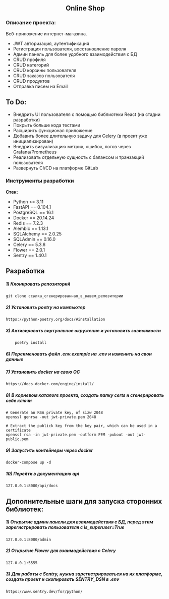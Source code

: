 <h2 align="center">Online Shop</h2>


### Описание проекта:

Веб-приложение интернет-магазина.
- JWT авторизация, аутентификация
- Регистрация пользователя, восстановление пароля
- Админ панель для более удобного взаимодействия с БД
- CRUD профиля
- CRUD категорий
- CRUD корзины пользователя
- CRUD заказов пользователя
- CRUD продуктов
- Отправка писем на Email


## To Do:

- Внедрить UI пользователя с помощью библиотеки React (на стадии разработки)
- Покрыть больше кода тестами
- Расширить функционал приложение
- Добавить более длительную задачу для Celery (в проект уже инициализирован)
- Внедрить визуализацию метрик, ошибок, логов через Grafana/Prometheus
- Реализовать отдельную сущность с балансом и транзакций пользователя
- Развернуть CI/CD на платформе GitLab

### Инструменты разработки

**Стек:**
- Python >= 3.11
- FastAPI == 0.104.1
- PostgreSQL == 16.1
- Docker == 20.14.24
- Redis == 7.2.3
- Alembic == 1.13.1
- SQLAlchemy == 2.0.25
- SQLAdmin == 0.16.0
- Celery == 5.3.6
- Flower == 2.0.1
- Sentry == 1.40.1


## Разработка

##### 1) Клонировать репозиторий

    git clone ссылка_сгенерированная_в_вашем_репозитории

##### 2) Установить poetry на компьютер

    https://python-poetry.org/docs/#installation

##### 3) Активировать виртуальное окружение и установить зависимости

        poetry install

##### 6) Переименовать файл .env.example на .env и изменить на свои данные

##### 7) Установить docker на свою ОС

    https://docs.docker.com/engine/install/

##### 8) В корневом каталоге проекта, создать папку certs и сгенерировать себе ключи

    # Generate an RSA private key, of sizw 2048
    openssl genrsa -out jwt-private.pem 2048

    # Extract the publick key from the key pair, which can be used in a certificate
    openssl rsa -in jwt-private.pem -outform PEM -pubout -out jwt-public.pem

##### 9) Запустить контейнеры через docker

    docker-compose up -d

##### 10) Перейти в документацию api

    127.0.0.1:8000/api/docs


## Дополнительные шаги для запуска сторонних библиотек:

##### 1) Открытие админ панели для взаимодействия с БД, перед этим зарегистрировать пользователя с is_superuser=True

    127.0.0.1:8000/admin

##### 2) Открытие Flower для взаимодействия с Celery

    127.0.0.1:5555

##### 3) Для работы с Sentry, нужна зарегистрироваться на их платформе, создать проект и скопировать SENTRY_DSN в .env

    https://www.sentry.dev/for/python/





